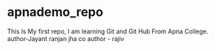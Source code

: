 # apnademo_repo
This Is My first repo, I am learning  Git and Git Hub From Apna College.
<br>
author-Jayant ranjan jha
co author - rajiv

